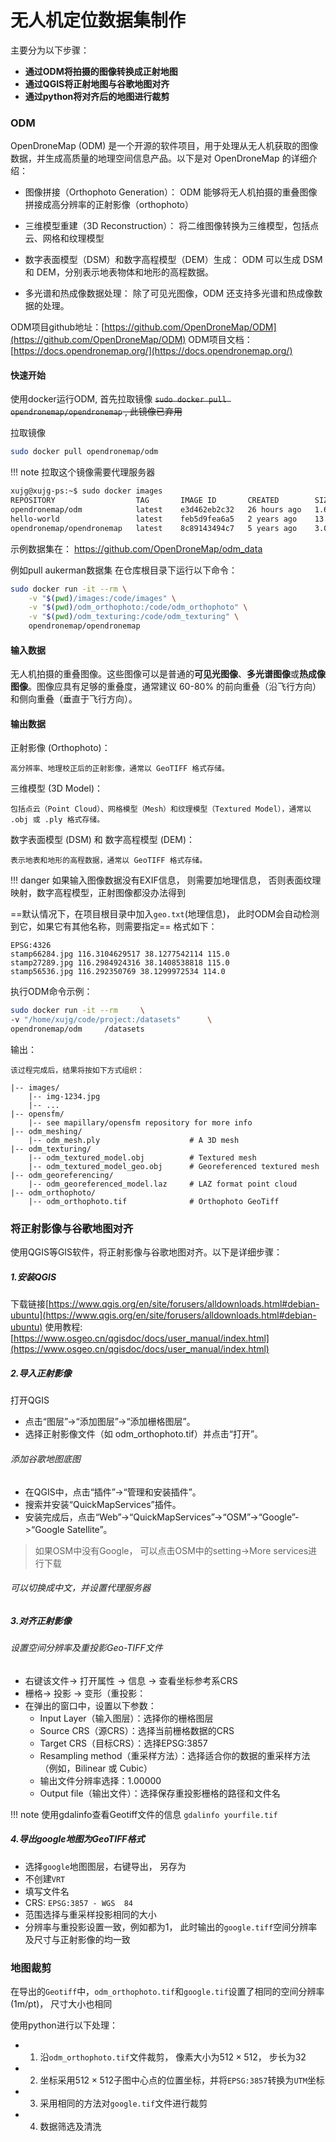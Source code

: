# 无人机定位数据集制作

主要分为以下步骤：
* **通过ODM将拍摄的图像转换成正射地图**
* **通过QGIS将正射地图与谷歌地图对齐**
* **通过python将对齐后的地图进行裁剪**
### ODM
OpenDroneMap (ODM) 是一个开源的软件项目，用于处理从无人机获取的图像数据，并生成高质量的地理空间信息产品。以下是对 OpenDroneMap 的详细介绍：
* 图像拼接（Orthophoto Generation）：
        ODM 能够将无人机拍摄的重叠图像拼接成高分辨率的正射影像（orthophoto）

* 三维模型重建（3D Reconstruction）：
        将二维图像转换为三维模型，包括点云、网格和纹理模型

* 数字表面模型（DSM）和数字高程模型（DEM）生成：
        ODM 可以生成 DSM 和 DEM，分别表示地表物体和地形的高程数据。

* 多光谱和热成像数据处理：
        除了可见光图像，ODM 还支持多光谱和热成像数据的处理。

ODM项目github地址：[https://github.com/OpenDroneMap/ODM](https://github.com/OpenDroneMap/ODM)
ODM项目文档：[https://docs.opendronemap.org/](https://docs.opendronemap.org/)


#### 快速开始

使用docker运行ODM, 首先拉取镜像
~~`sudo docker pull opendronemap/opendronemap` , 此镜像已弃用~~

拉取镜像
```bash
sudo docker pull opendronemap/odm
```
!!! note
    拉取这个镜像需要代理服务器



```bash
xujg@xujg-ps:~$ sudo docker images
REPOSITORY                  TAG       IMAGE ID       CREATED        SIZE
opendronemap/odm            latest    e3d462eb2c32   26 hours ago   1.61GB
hello-world                 latest    feb5d9fea6a5   2 years ago    13.3kB
opendronemap/opendronemap   latest    8c89143494c7   5 years ago    3.04GB

```
示例数据集在： [ https://github.com/OpenDroneMap/odm_data ]( https://github.com/OpenDroneMap/odm_data )

例如pull aukerman数据集
在仓库根目录下运行以下命令：
```bash
sudo docker run -it --rm \
    -v "$(pwd)/images:/code/images" \
    -v "$(pwd)/odm_orthophoto:/code/odm_orthophoto" \
    -v "$(pwd)/odm_texturing:/code/odm_texturing" \
    opendronemap/opendronemap
```
#### 输入数据
无人机拍摄的重叠图像。这些图像可以是普通的**可见光图像**、**多光谱图像**或**热成像图像**。图像应具有足够的重叠度，通常建议 60-80% 的前向重叠（沿飞行方向）和侧向重叠（垂直于飞行方向）。
#### 输出数据
正射影像 (Orthophoto)：

    高分辨率、地理校正后的正射影像，通常以 GeoTIFF 格式存储。

三维模型 (3D Model)：

    包括点云（Point Cloud）、网格模型（Mesh）和纹理模型（Textured Model），通常以 .obj 或 .ply 格式存储。

数字表面模型 (DSM) 和 数字高程模型 (DEM)：

    表示地表和地形的高程数据，通常以 GeoTIFF 格式存储。

!!! danger
    如果输入图像数据没有EXIF信息， 则需要加地理信息， 否则表面纹理映射，数字高程模型，正射图像都没办法得到


==默认情况下，在项目根目录中加入`geo.txt`(地理信息)， 此时ODM会自动检测到它，如果它有其他名称，则需要指定==
格式如下：
```text
EPSG:4326
stamp66284.jpg 116.3104629517 38.1277542114 115.0
stamp27289.jpg 116.2984924316 38.1408538818 115.0
stamp56536.jpg 116.292350769 38.1299972534 114.0
```

执行ODM命令示例：
```bash
sudo docker run -it --rm     \
-v "/home/xujg/code/project:/datasets"      \
opendronemap/odm     /datasets

```

输出：
```text
该过程完成后，结果将按如下方式组织：

|-- images/
    |-- img-1234.jpg
    |-- ...
|-- opensfm/
    |-- see mapillary/opensfm repository for more info
|-- odm_meshing/
    |-- odm_mesh.ply                    # A 3D mesh
|-- odm_texturing/
    |-- odm_textured_model.obj          # Textured mesh
    |-- odm_textured_model_geo.obj      # Georeferenced textured mesh
|-- odm_georeferencing/
    |-- odm_georeferenced_model.laz     # LAZ format point cloud
|-- odm_orthophoto/
    |-- odm_orthophoto.tif              # Orthophoto GeoTiff
```


### 将正射影像与谷歌地图对齐
使用QGIS等GIS软件，将正射影像与谷歌地图对齐。以下是详细步骤：

##### 1.安装QGIS
下载链接[https://www.qgis.org/en/site/forusers/alldownloads.html#debian-ubuntu](https://www.qgis.org/en/site/forusers/alldownloads.html#debian-ubuntu)
使用教程: [https://www.osgeo.cn/qgisdoc/docs/user_manual/index.html](https://www.osgeo.cn/qgisdoc/docs/user_manual/index.html)
##### 2.导入正射影像
打开QGIS

* 点击“图层”->“添加图层”->“添加栅格图层”。
* 选择正射影像文件（如 odm_orthophoto.tif）并点击“打开”。

###### 添加谷歌地图底图

* 在QGIS中，点击“插件”->“管理和安装插件”。
* 搜索并安装“QuickMapServices”插件。
* 安装完成后，点击“Web”->“QuickMapServices”->“OSM”->“Google”->“Google Satellite”。

>如果OSM中没有Google， 可以点击OSM中的setting->More services进行下载

###### 可以切换成中文，并设置代理服务器
##### 3.对齐正射影像

###### 设置空间分辨率及重投影Geo-TIFF文件

* 右键该文件-> 打开属性 -> 信息 -> 查看坐标参考系CRS 
* 栅格-> 投影 -> 变形（重投影：
* 在弹出的窗口中，设置以下参数：
    * Input Layer（输入图层）：选择你的栅格图层
    * Source CRS（源CRS）：选择当前栅格数据的CRS
    * Target CRS（目标CRS）：选择EPSG:3857
    * Resampling method（重采样方法）：选择适合你的数据的重采样方法（例如，Bilinear 或 Cubic）
    * 输出文件分辨率选择：1.00000
    * Output file（输出文件）：选择保存重投影栅格的路径和文件名


!!! note 
    使用gdalinfo查看Geotiff文件的信息 `gdalinfo yourfile.tif`
##### 4.导出google地图为GeoTIFF格式

* 选择`google`地图图层，右键导出， 另存为
* 不创建`VRT`
* 填写文件名
* CRS: `EPSG:3857 - WGS  84`
* 范围选择与重采样投影相同的大小
* 分辨率与重投影设置一致，例如都为1， 此时输出的`google.tiff`空间分辨率及尺寸与正射影像的均一致



### 地图裁剪

在导出的`Geotiff`中，`odm_orthophoto.tif`和`google.tif`设置了相同的空间分辨率(1m/pt)， 尺寸大小也相同

使用python进行以下处理：
* 1. 沿`odm_orthophoto.tif`文件裁剪， 像素大小为$512\times512$， 步长为32
* 2. 坐标采用$512\times512$子图中心点的位置坐标，并将`EPSG:3857`转换为`UTM`坐标
* 3. 采用相同的方法对`google.tif`文件进行裁剪
* 4. 数据筛选及清洗